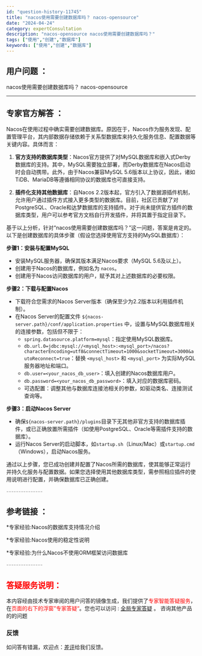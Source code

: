 ```yaml
---
id: "question-history-11745"
title: "nacos使用需要创建数据库吗？ nacos-opensource"
date: "2024-04-24"
category: expertConsultation
description: "nacos-opensource nacos使用需要创建数据库吗？"
tags: ["使用","创建","数据库"]
keywords: ["使用","创建","数据库"]
---
```


## 用户问题 ： 
 nacos使用需要创建数据库吗？
 nacos-opensource 

---------------
## 专家官方解答 ：

Nacos在使用过程中确实需要创建数据库。原因在于，Nacos作为服务发现、配置管理平台，其内部数据存储依赖于关系型数据库来持久化服务信息、配置数据等关键内容。具体而言：

1. **官方支持的数据库类型**：Nacos官方提供了对MySQL数据库和嵌入式Derby数据库的支持。其中，MySQL需要独立部署，而Derby数据库在Nacos启动时会自动携带。此外，由于Nacos兼容MySQL 5.6版本以上协议，因此，诸如TiDB、MariaDB等遵循相同协议的数据库也可直接支持。

2. **插件化支持其他数据库**：自Nacos 2.2版本起，官方引入了数据源插件机制，允许用户通过插件方式接入更多类型的数据库。目前，社区已贡献了对PostgreSQL、Oracle和达梦数据库的支持插件。对于尚未提供官方插件的数据库类型，用户可以参考官方文档自行开发插件，并将其置于指定目录下。

基于以上分析，针对“nacos使用需要创建数据库吗？”这一问题，答案是肯定的。以下是创建数据库的具体步骤（假设您选择使用官方支持的MySQL数据库）：

**步骤1：安装与配置MySQL**
   - 安装MySQL服务器，确保其版本满足Nacos要求（MySQL 5.6及以上）。
   - 创建用于Nacos的数据库，例如名为 `nacos`。
   - 创建用于Nacos访问数据库的用户，赋予其对上述数据库的必要权限。

**步骤2：下载与配置Nacos**
   - 下载符合您需求的Nacos Server版本（确保至少为2.2版本以利用插件机制）。
   - 在Nacos Server的配置文件 `${nacos-server.path}/conf/application.properties` 中，设置与MySQL数据库相关的连接参数，包括但不限于：
     - `spring.datasource.platform=mysql`：指定使用MySQL数据库。
     - `db.url.0=jdbc:mysql://<mysql_host>:<mysql_port>/nacos?characterEncoding=utf8&connectTimeout=1000&socketTimeout=3000&autoReconnect=true`：替换 `<mysql_host>` 和 `<mysql_port>` 为实际MySQL服务器地址和端口。
     - `db.user=<your_nacos_db_user>`：填入创建的Nacos数据库用户。
     - `db.password=<your_nacos_db_password>`：填入对应的数据库密码。
     - 可选配置：调整其他与数据库连接池相关的参数，如驱动类名、连接测试查询等。

**步骤3：启动Nacos Server**
   - 确保`${nacos-server.path}/plugins`目录下无其他非官方支持的数据库插件，或已正确放置所需插件（如使用PostgreSQL、Oracle等需插件支持的数据库）。
   - 运行Nacos Server的启动脚本，如`startup.sh`（Linux/Mac）或`startup.cmd`（Windows），启动Nacos服务。

通过以上步骤，您已成功创建并配置了Nacos所需的数据库，使其能够正常运行并持久化服务与配置数据。如果您选择使用其他数据库类型，需参照相应插件的使用说明进行配置，并确保数据库已正确创建。


<font color="#949494">---------------</font> 


## 参考链接 ：

*专家经验:Nacos的数据库支持情况介绍 
 
 *专家经验:Nacos使用的稳定性说明 
 
 *专家经验:为什么Nacos不使用ORM框架访问数据库 


 <font color="#949494">---------------</font> 
 


## <font color="#FF0000">答疑服务说明：</font> 

本内容经由技术专家审阅的用户问答的镜像生成，我们提供了<font color="#FF0000">专家智能答疑服务</font>，在<font color="#FF0000">页面的右下的浮窗”专家答疑“</font>。您也可以访问 : [全局专家答疑](https://opensource.alibaba.com/chatBot) 。 咨询其他产品的的问题

### 反馈
如问答有错漏，欢迎点：[差评](https://ai.nacos.io/user/feedbackByEnhancerGradePOJOID?enhancerGradePOJOId=11753)给我们反馈。
